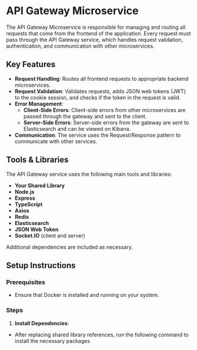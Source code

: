 # API Gateway Microservice

The API Gateway Microservice is responsible for managing and routing all requests that come from the frontend of the application. Every request must pass through the API Gateway service, which handles request validation, authentication, and communication with other microservices.

## Key Features

- **Request Handling**: Routes all frontend requests to appropriate backend microservices.
- **Request Validation**: Validates requests, adds JSON web tokens (JWT) to the cookie session, and checks if the token in the request is valid.
- **Error Management**:
  - **Client-Side Errors**: Client-side errors from other microservices are passed through the gateway and sent to the client.
  - **Server-Side Errors**: Server-side errors from the gateway are sent to Elasticsearch and can be viewed on Kibana.
- **Communication**: The service uses the Request/Response pattern to communicate with other services.

## Tools & Libraries

The API Gateway service uses the following main tools and libraries:

- **Your Shared Library**
- **Node.js**
- **Express**
- **TypeScript**
- **Axios**
- **Redis**
- **Elasticsearch**
- **JSON Web Token**
- **Socket.IO** (client and server)

Additional dependencies are included as necessary.

## Setup Instructions

### Prerequisites

- Ensure that Docker is installed and running on your system.

### Steps

1. **Install Dependencies**:
  - After replacing shared library references, run the following command to install the necessary packages
